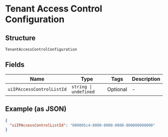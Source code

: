 
# Tenant Access Control Configuration

## Structure

`TenantAccessControlConfiguration`

## Fields

| Name | Type | Tags | Description |
|  --- | --- | --- | --- |
| `uiIPAccessControlListId` | `string \| undefined` | Optional | - |

## Example (as JSON)

```json
{
  "uiIPAccessControlListId": "000005c4-0000-0000-0000-000000000000"
}
```

